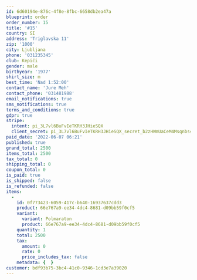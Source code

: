 ```yaml
---
id: 6d60194e-876c-4f8e-8fbc-6658db2ea47a
blueprint: order
order_number: 15
title: '#15'
country: SI
address: 'Triglavska 11'
zip: '1000'
city: Ljubljana
phone: '031235345'
club: Kepiči
gender: male
birthyear: '1977'
shirt_size: m
best_time: 'Nad 1:52:00'
contact_name: 'Jure Meh'
contact_phone: '031481988'
email_notifications: true
sms_notifications: true
terms_and_conditions: true
gdpr: true
stripe:
  intent: pi_3L7vl6BuFvIeTKRH3JHieSQX
  client_secret: pi_3L7vl6BuFvIeTKRH3JHieSQX_secret_b2zHWmUaCeM4Msqnbs4yYNAjV
paid_date: '2022-06-07 06:21'
published: true
grand_total: 2500
items_total: 2500
tax_total: 0
shipping_total: 0
coupon_total: 0
is_paid: true
is_shipped: false
is_refunded: false
items:
  -
    id: 0f773423-6059-417c-b640-16937637cdd3
    product: 66e767a9-ee34-4dc4-8681-d09bb59f0cf5
    variant:
      variant: Polmaraton
      product: 66e767a9-ee34-4dc4-8681-d09bb59f0cf5
    quantity: 1
    total: 2500
    tax:
      amount: 0
      rate: 0
      price_includes_tax: false
    metadata: {  }
customer: bdf93b75-3bc4-41c0-9346-1cd3e7a39020
---
```

